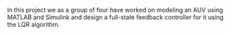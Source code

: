 In this project we as a group of four have worked on modeling an AUV using MATLAB and Simulink and design a full-state feedback controller for it using the LQR algorithm.